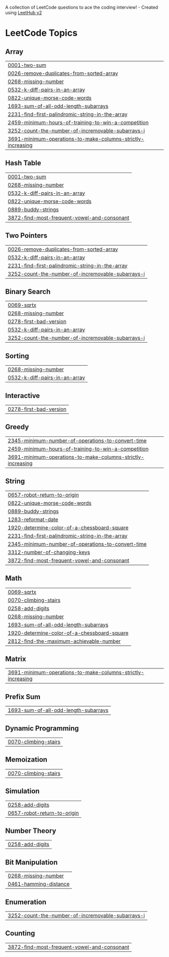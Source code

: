 A collection of LeetCode questions to ace the coding interview! - Created using [LeetHub v2](https://github.com/arunbhardwaj/LeetHub-2.0)
<!---LeetCode Topics Start-->
# LeetCode Topics
## Array
|  |
| ------- |
| [0001-two-sum](https://github.com/yoonseokham/go-leetcode/tree/master/0001-two-sum) |
| [0026-remove-duplicates-from-sorted-array](https://github.com/yoonseokham/go-leetcode/tree/master/0026-remove-duplicates-from-sorted-array) |
| [0268-missing-number](https://github.com/yoonseokham/go-leetcode/tree/master/0268-missing-number) |
| [0532-k-diff-pairs-in-an-array](https://github.com/yoonseokham/go-leetcode/tree/master/0532-k-diff-pairs-in-an-array) |
| [0822-unique-morse-code-words](https://github.com/yoonseokham/go-leetcode/tree/master/0822-unique-morse-code-words) |
| [1693-sum-of-all-odd-length-subarrays](https://github.com/yoonseokham/go-leetcode/tree/master/1693-sum-of-all-odd-length-subarrays) |
| [2231-find-first-palindromic-string-in-the-array](https://github.com/yoonseokham/go-leetcode/tree/master/2231-find-first-palindromic-string-in-the-array) |
| [2459-minimum-hours-of-training-to-win-a-competition](https://github.com/yoonseokham/go-leetcode/tree/master/2459-minimum-hours-of-training-to-win-a-competition) |
| [3252-count-the-number-of-incremovable-subarrays-i](https://github.com/yoonseokham/go-leetcode/tree/master/3252-count-the-number-of-incremovable-subarrays-i) |
| [3691-minimum-operations-to-make-columns-strictly-increasing](https://github.com/yoonseokham/go-leetcode/tree/master/3691-minimum-operations-to-make-columns-strictly-increasing) |
## Hash Table
|  |
| ------- |
| [0001-two-sum](https://github.com/yoonseokham/go-leetcode/tree/master/0001-two-sum) |
| [0268-missing-number](https://github.com/yoonseokham/go-leetcode/tree/master/0268-missing-number) |
| [0532-k-diff-pairs-in-an-array](https://github.com/yoonseokham/go-leetcode/tree/master/0532-k-diff-pairs-in-an-array) |
| [0822-unique-morse-code-words](https://github.com/yoonseokham/go-leetcode/tree/master/0822-unique-morse-code-words) |
| [0889-buddy-strings](https://github.com/yoonseokham/go-leetcode/tree/master/0889-buddy-strings) |
| [3872-find-most-frequent-vowel-and-consonant](https://github.com/yoonseokham/go-leetcode/tree/master/3872-find-most-frequent-vowel-and-consonant) |
## Two Pointers
|  |
| ------- |
| [0026-remove-duplicates-from-sorted-array](https://github.com/yoonseokham/go-leetcode/tree/master/0026-remove-duplicates-from-sorted-array) |
| [0532-k-diff-pairs-in-an-array](https://github.com/yoonseokham/go-leetcode/tree/master/0532-k-diff-pairs-in-an-array) |
| [2231-find-first-palindromic-string-in-the-array](https://github.com/yoonseokham/go-leetcode/tree/master/2231-find-first-palindromic-string-in-the-array) |
| [3252-count-the-number-of-incremovable-subarrays-i](https://github.com/yoonseokham/go-leetcode/tree/master/3252-count-the-number-of-incremovable-subarrays-i) |
## Binary Search
|  |
| ------- |
| [0069-sqrtx](https://github.com/yoonseokham/go-leetcode/tree/master/0069-sqrtx) |
| [0268-missing-number](https://github.com/yoonseokham/go-leetcode/tree/master/0268-missing-number) |
| [0278-first-bad-version](https://github.com/yoonseokham/go-leetcode/tree/master/0278-first-bad-version) |
| [0532-k-diff-pairs-in-an-array](https://github.com/yoonseokham/go-leetcode/tree/master/0532-k-diff-pairs-in-an-array) |
| [3252-count-the-number-of-incremovable-subarrays-i](https://github.com/yoonseokham/go-leetcode/tree/master/3252-count-the-number-of-incremovable-subarrays-i) |
## Sorting
|  |
| ------- |
| [0268-missing-number](https://github.com/yoonseokham/go-leetcode/tree/master/0268-missing-number) |
| [0532-k-diff-pairs-in-an-array](https://github.com/yoonseokham/go-leetcode/tree/master/0532-k-diff-pairs-in-an-array) |
## Interactive
|  |
| ------- |
| [0278-first-bad-version](https://github.com/yoonseokham/go-leetcode/tree/master/0278-first-bad-version) |
## Greedy
|  |
| ------- |
| [2345-minimum-number-of-operations-to-convert-time](https://github.com/yoonseokham/go-leetcode/tree/master/2345-minimum-number-of-operations-to-convert-time) |
| [2459-minimum-hours-of-training-to-win-a-competition](https://github.com/yoonseokham/go-leetcode/tree/master/2459-minimum-hours-of-training-to-win-a-competition) |
| [3691-minimum-operations-to-make-columns-strictly-increasing](https://github.com/yoonseokham/go-leetcode/tree/master/3691-minimum-operations-to-make-columns-strictly-increasing) |
## String
|  |
| ------- |
| [0657-robot-return-to-origin](https://github.com/yoonseokham/go-leetcode/tree/master/0657-robot-return-to-origin) |
| [0822-unique-morse-code-words](https://github.com/yoonseokham/go-leetcode/tree/master/0822-unique-morse-code-words) |
| [0889-buddy-strings](https://github.com/yoonseokham/go-leetcode/tree/master/0889-buddy-strings) |
| [1283-reformat-date](https://github.com/yoonseokham/go-leetcode/tree/master/1283-reformat-date) |
| [1920-determine-color-of-a-chessboard-square](https://github.com/yoonseokham/go-leetcode/tree/master/1920-determine-color-of-a-chessboard-square) |
| [2231-find-first-palindromic-string-in-the-array](https://github.com/yoonseokham/go-leetcode/tree/master/2231-find-first-palindromic-string-in-the-array) |
| [2345-minimum-number-of-operations-to-convert-time](https://github.com/yoonseokham/go-leetcode/tree/master/2345-minimum-number-of-operations-to-convert-time) |
| [3312-number-of-changing-keys](https://github.com/yoonseokham/go-leetcode/tree/master/3312-number-of-changing-keys) |
| [3872-find-most-frequent-vowel-and-consonant](https://github.com/yoonseokham/go-leetcode/tree/master/3872-find-most-frequent-vowel-and-consonant) |
## Math
|  |
| ------- |
| [0069-sqrtx](https://github.com/yoonseokham/go-leetcode/tree/master/0069-sqrtx) |
| [0070-climbing-stairs](https://github.com/yoonseokham/go-leetcode/tree/master/0070-climbing-stairs) |
| [0258-add-digits](https://github.com/yoonseokham/go-leetcode/tree/master/0258-add-digits) |
| [0268-missing-number](https://github.com/yoonseokham/go-leetcode/tree/master/0268-missing-number) |
| [1693-sum-of-all-odd-length-subarrays](https://github.com/yoonseokham/go-leetcode/tree/master/1693-sum-of-all-odd-length-subarrays) |
| [1920-determine-color-of-a-chessboard-square](https://github.com/yoonseokham/go-leetcode/tree/master/1920-determine-color-of-a-chessboard-square) |
| [2812-find-the-maximum-achievable-number](https://github.com/yoonseokham/go-leetcode/tree/master/2812-find-the-maximum-achievable-number) |
## Matrix
|  |
| ------- |
| [3691-minimum-operations-to-make-columns-strictly-increasing](https://github.com/yoonseokham/go-leetcode/tree/master/3691-minimum-operations-to-make-columns-strictly-increasing) |
## Prefix Sum
|  |
| ------- |
| [1693-sum-of-all-odd-length-subarrays](https://github.com/yoonseokham/go-leetcode/tree/master/1693-sum-of-all-odd-length-subarrays) |
## Dynamic Programming
|  |
| ------- |
| [0070-climbing-stairs](https://github.com/yoonseokham/go-leetcode/tree/master/0070-climbing-stairs) |
## Memoization
|  |
| ------- |
| [0070-climbing-stairs](https://github.com/yoonseokham/go-leetcode/tree/master/0070-climbing-stairs) |
## Simulation
|  |
| ------- |
| [0258-add-digits](https://github.com/yoonseokham/go-leetcode/tree/master/0258-add-digits) |
| [0657-robot-return-to-origin](https://github.com/yoonseokham/go-leetcode/tree/master/0657-robot-return-to-origin) |
## Number Theory
|  |
| ------- |
| [0258-add-digits](https://github.com/yoonseokham/go-leetcode/tree/master/0258-add-digits) |
## Bit Manipulation
|  |
| ------- |
| [0268-missing-number](https://github.com/yoonseokham/go-leetcode/tree/master/0268-missing-number) |
| [0461-hamming-distance](https://github.com/yoonseokham/go-leetcode/tree/master/0461-hamming-distance) |
## Enumeration
|  |
| ------- |
| [3252-count-the-number-of-incremovable-subarrays-i](https://github.com/yoonseokham/go-leetcode/tree/master/3252-count-the-number-of-incremovable-subarrays-i) |
## Counting
|  |
| ------- |
| [3872-find-most-frequent-vowel-and-consonant](https://github.com/yoonseokham/go-leetcode/tree/master/3872-find-most-frequent-vowel-and-consonant) |
<!---LeetCode Topics End-->